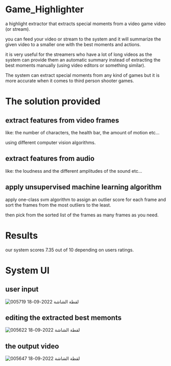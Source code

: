# Game_Highlighter

a highlight extractor that extracts special moments from a video game video (or stream).

you can feed your video or stream to the system and it will summarize the given video to a smaller one with the best moments and actions.

it is very useful for the streamers who have a lot of long videos as the system can provide them an automatic summary instead of extracting the best moments manually (using video editors or something similar).

The system can extract special moments from any kind of games but it is more accurate when it comes to third person shooter games.

# The solution provided

## extract features from video frames

like: the number of characters, the health bar, the amount of motion etc...

using different computer vision algorithms.

## extract features from audio

like: the loudness and the different amplitudes of the sound etc...

## apply unsupervised machine learning algorithm

apply one-class svm algorithm to assign an outlier score for each frame and sort the frames from the most outliers to the least.

then pick from the sorted list of the frames as many frames as you need.

# Results 

our system scores 7.35 out of 10 depending on users ratings.

# System UI

## user input
![لقطة الشاشة 2022-09-18 005719](https://user-images.githubusercontent.com/92798033/190877807-33e64130-12c7-4f4b-bf82-c26845a5508f.png)

## editing the extracted best memonts
![لقطة الشاشة 2022-09-18 005622](https://user-images.githubusercontent.com/92798033/190877763-692f50e5-8fb0-496f-9f83-57e0dd68bffd.png)


## the output video
![لقطة الشاشة 2022-09-18 005647](https://user-images.githubusercontent.com/92798033/190877838-aec49315-5db1-4413-814a-b3c52a2f6595.png)

